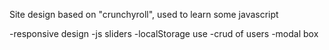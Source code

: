 Site design based on "crunchyroll", used to learn some javascript
	
-responsive design
-js sliders
-localStorage use
-crud of users
-modal box

